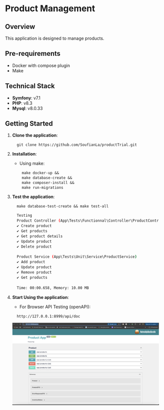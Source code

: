 # Product Management

## Overview

This application is designed to manage products.

## Pre-requirements

- Docker with compose plugin
- Make

## Technical Stack

- **Symfony**: v7.1
- **PHP**: v8.3
- **Mysql**: v8.0.33

## Getting Started

1. **Clone the application**:
   ```
     git clone https://github.com/SoufianLa/productTrial.git
   ```

2. **Installation**:

    - Using make:
      ```
       make docker-up &&
       make database-create &&
       make composer-install &&
       make run-migrations
       ```

3. **Test the application**:
   ```
     make database-test-create && make test-all
     ```
   ```bash
     Testing 
     Product Controller (App\Tests\Functionnal\Controller\ProductController)
     ✔ Create product
     ✔ Get products
     ✔ Get product details
     ✔ Update product
     ✔ Delete product

     Product Service (App\Tests\Unit\Service\ProductService)
     ✔ Add product
     ✔ Update product
     ✔ Remove product
     ✔ Get products

     Time: 00:00.658, Memory: 10.00 MB
   ```

4. **Start Using the application**:
    - For Browser API Testing (openAPI):
    ```
      http://127.0.0.1:8999/api/doc
    ```
   ![Product screenshot](./public/asset/swagger.png)